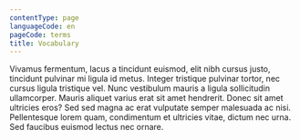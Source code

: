 ```yaml
---
contentType: page
languageCode: en
pageCode: terms
title: Vocabulary
---
```

Vivamus fermentum, lacus a tincidunt euismod, elit nibh cursus justo, tincidunt pulvinar mi ligula id metus. Integer tristique pulvinar tortor, nec cursus ligula tristique vel. Nunc vestibulum mauris a ligula sollicitudin ullamcorper. Mauris aliquet varius erat sit amet hendrerit. Donec sit amet ultricies eros? Sed sed magna ac erat vulputate semper malesuada ac nisi. Pellentesque lorem quam, condimentum et ultricies vitae, dictum nec urna. Sed faucibus euismod lectus nec ornare.